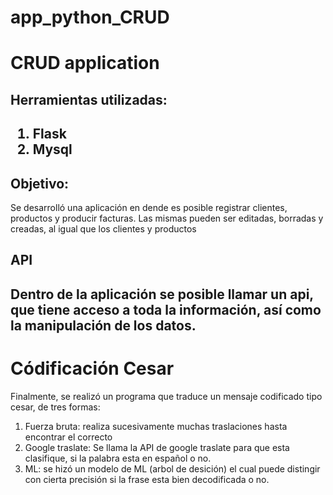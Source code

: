 # app_python_CRUD


<h1>CRUD application</h1>

<h2>Herramientas utilizadas:<h2>

<ol>
    <li>Flask</li>
    <li>Mysql</li>
</ol>

<h2>Objetivo:</h2>

<p>Se desarrolló una aplicación en dende es posible registrar clientes, productos y producir facturas. Las mismas pueden ser editadas, borradas y creadas, al igual que los clientes y productos</p>

<h2>API<h2>

<p>Dentro de la aplicación se posible llamar un api, que tiene acceso a toda la información, así como la manipulación de los datos.</p>

<h1>Códificación Cesar</h1>

<p>Finalmente, se realizó un programa que traduce un mensaje codificado tipo cesar, de tres formas:</p>

<ol>
    <li>Fuerza bruta: realiza sucesivamente muchas traslaciones hasta encontrar el correcto</li>
    <li>Google traslate: Se llama la API de google traslate para que esta clasifique, si la palabra esta en español o no.</li>
    <li>ML: se hizó un modelo de ML  (arbol de desición) el cual puede distingir con cierta precisión si la frase esta bien decodificada o no.</li>
</ol>

